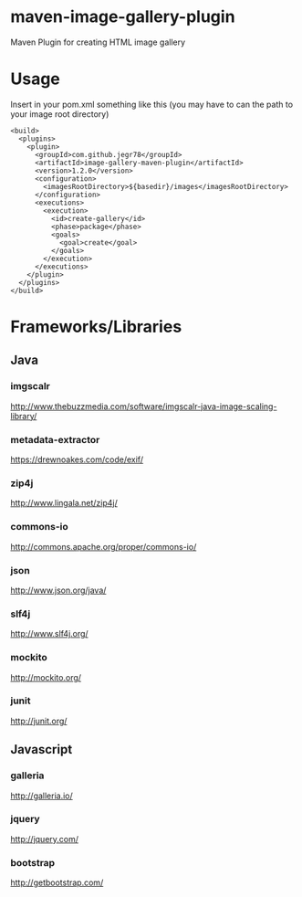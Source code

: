 maven-image-gallery-plugin
==========================

Maven Plugin for creating HTML image gallery

# Usage
Insert in your pom.xml something like this (you may have to can the path to your image root directory)
```
<build>
  <plugins>
    <plugin>
      <groupId>com.github.jegr78</groupId>
      <artifactId>image-gallery-maven-plugin</artifactId>
      <version>1.2.0</version>
      <configuration>
        <imagesRootDirectory>${basedir}/images</imagesRootDirectory>
      </configuration>
      <executions>
        <execution>
          <id>create-gallery</id>
          <phase>package</phase>
          <goals>
            <goal>create</goal>
          </goals>
        </execution>
      </executions>
    </plugin>
  </plugins>
</build>
```
# Frameworks/Libraries
## Java
### imgscalr
http://www.thebuzzmedia.com/software/imgscalr-java-image-scaling-library/
### metadata-extractor
https://drewnoakes.com/code/exif/
### zip4j
http://www.lingala.net/zip4j/
### commons-io
http://commons.apache.org/proper/commons-io/
### json
http://www.json.org/java/
### slf4j
http://www.slf4j.org/
### mockito
http://mockito.org/
### junit
http://junit.org/
## Javascript
### galleria
http://galleria.io/
### jquery
http://jquery.com/
### bootstrap
http://getbootstrap.com/
